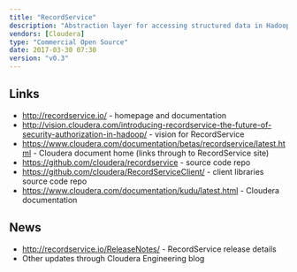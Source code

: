 ```yaml
---
title: "RecordService"
description: "Abstraction layer for accessing structured data in Hadoop that enforces fine grained access control (via Apache Sentry).  Currently supports reading data from HDFS and S3 in Parquet, Text, Sequence File, RC and Avro format via a Hive table/view definition or a file path, with support for HBase and Kudu planned.  Supports direct access to data via C++ and Java APIs, plus integration with MapReduce, Spark, Impala and Pig, with support for Hive planned.  Supports the Apache Sentry security model, including table, view, file (via grants on uris to create external tables) and column level security, with row level filtering and data masking planned.  Started in January 2015 and announced with an initial beta release in September 2015.  Still in beta, with a stated plan for RecordService to be donated to the Apache Foundation in the future.  Open sourced under Apache 2.0 licence, and implemented in C++ and Java."
vendors: [Cloudera]
type: "Commercial Open Source"
date: 2017-03-30 07:30
version: "v0.3"
---
```

## Links

* <http://recordservice.io/> - homepage and documentation
* <http://vision.cloudera.com/introducing-recordservice-the-future-of-security-authorization-in-hadoop/> - vision for RecordService
* <https://www.cloudera.com/documentation/betas/recordservice/latest.html> - Cloudera document home (links through to RecordService site)
* <https://github.com/cloudera/recordservice> - source code repo
* <https://github.com/cloudera/RecordServiceClient/> - client libraries source code repo
* <https://www.cloudera.com/documentation/kudu/latest.html> - Cloudera documentation

## News

* <http://recordservice.io/ReleaseNotes/> - RecordService release details
* Other updates through Cloudera Engineering blog